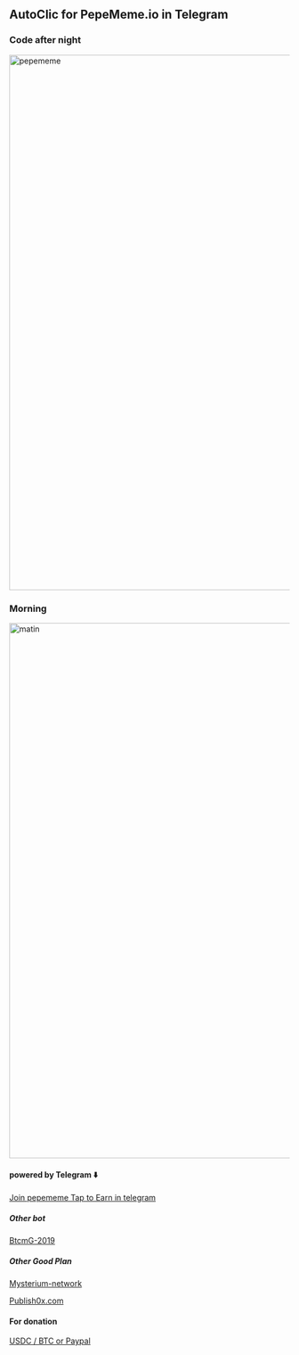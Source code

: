## AutoClic for PepeMeme.io in Telegram

### Code after night

<img width="960" alt="pepememe" src="https://github.com/user-attachments/assets/95384b5b-bac7-4c04-a347-bb917c7aa5d0" />

### Morning


<img width="960" alt="matin" src="https://github.com/user-attachments/assets/8c9e9aa8-688b-4d43-adb6-5a940647b828" />

#### powered by Telegram ⬇️
[Join pepememe Tap to Earn in telegram](https://t.me/pepememe?start=r-7610823899)


##### Other bot 
[BtcmG-2019](https://github.com/berru-g/Bitcoin-Miner-game-Bot)

##### Other Good Plan
[Mysterium-network](https://savoir-relatif-et-absolu.netlify.app/mysterium-network)

[Publish0x.com](https://savoir-relatif-et-absolu.netlify.app/publish0x-earn-token)

#### For donation
[USDC / BTC or Paypal](https://fiboscope.netlify.app/donation)
